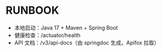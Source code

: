 # RUNBOOK
- 本地启动：Java 17 + Maven + Spring Boot
- 健康检查：/actuator/health
- API 文档：/v3/api-docs（由 springdoc 生成，Apifox 拉取）
